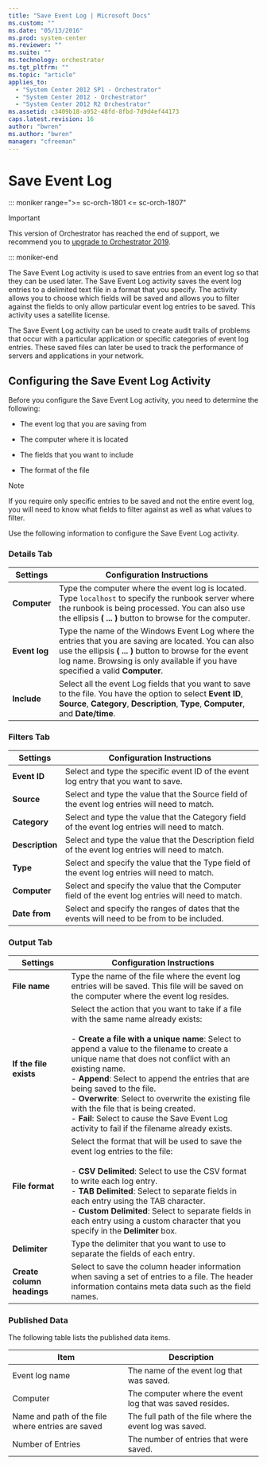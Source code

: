 ```yaml
---
title: "Save Event Log | Microsoft Docs"
ms.custom: ""
ms.date: "05/13/2016"
ms.prod: system-center
ms.reviewer: ""
ms.suite: ""
ms.technology: orchestrator
ms.tgt_pltfrm: ""
ms.topic: "article"
applies_to:
  - "System Center 2012 SP1 - Orchestrator"
  - "System Center 2012 - Orchestrator"
  - "System Center 2012 R2 Orchestrator"
ms.assetid: c3409b18-a952-48fd-8fbd-7d9d4ef44173
caps.latest.revision: 16
author: "bwren"
ms.author: "bwren"
manager: "cfreeman"
---
```

# Save Event Log

::: moniker range=">= sc-orch-1801 <= sc-orch-1807"

> [!IMPORTANT]
>
> This version of Orchestrator has reached the end of support, we recommend you to [upgrade to Orchestrator 2019](https://docs.microsoft.com/system-center/orchestrator/?view=sc-orch-2019).

::: moniker-end

The Save Event Log activity is used to save entries from an event log so that they can be used later. The Save Event Log activity saves the event log entries to a delimited text file in a format that you specify. The activity allows you to choose which fields will be saved and allows you to filter against the fields to only allow particular event log entries to be saved. This activity uses a satellite license.  

 The Save Event Log activity can be used to create audit trails of problems that occur with a particular application or specific categories of event log entries. These saved files can later be used to track the performance of servers and applications in your network.  

## Configuring the Save Event Log Activity  
 Before you configure the Save Event Log activity, you need to determine the following:  

-   The event log that you are saving from  

-   The computer where it is located  

-   The fields that you want to include  

-   The format of the file  

> [!NOTE]
>  If you require only specific entries to be saved and not the entire event log, you will need to know what fields to filter against as well as what values to filter.  

 Use the following information to configure the Save Event Log activity.  

### Details Tab  

|Settings|Configuration Instructions|  
|--------------|--------------------------------|  
|**Computer**|Type the computer where the event log is located. Type `localhost` to specify the runbook server where the runbook is being processed. You can also use the ellipsis **( ... )** button to browse for the computer.|  
|**Event log**|Type the name of the Windows Event Log where the entries that you are saving are located. You can also use the ellipsis **( ... )** button to browse for the event log name. Browsing is only available if you have specified a valid **Computer**.|  
|**Include**|Select all the event Log fields that you want to save to the file. You have the option to select **Event ID**, **Source**, **Category**, **Description**, **Type**, **Computer**, and **Date/time**.|  

### Filters Tab  

|Settings|Configuration Instructions|  
|--------------|--------------------------------|  
|**Event ID**|Select and type the specific event ID of the event log entry that you want to save.|  
|**Source**|Select and type the value that the Source field of the event log entries will need to match.|  
|**Category**|Select and type the value that the Category field of the event log entries will need to match.|  
|**Description**|Select and type the value that the Description field of the event log entries will need to match.|  
|**Type**|Select and specify the value that the Type field of the event log entries will need to match.|  
|**Computer**|Select and specify the value that the Computer field of the event log entries will need to match.|  
|**Date from**|Select and specify the ranges of dates that the events will need to be from to be included.|  

### Output Tab  

|Settings|Configuration Instructions|  
|--------------|--------------------------------|  
|**File name**|Type the name of the file where the event log entries will be saved. This file will be saved on the computer where the event log resides.|  
|**If the file exists**|Select the action that you want to take if a file with the same name already exists:<br /><br /> -   **Create a file with a unique name**: Select to append a value to the filename to create a unique name that does not conflict with an existing name.<br />-   **Append**: Select to append the entries that are being saved to the file.<br />-   **Overwrite**: Select to overwrite the existing file with the file that is being created.<br />-   **Fail**: Select to cause the Save Event Log activity to fail if the filename already exists.|  
|**File format**|Select the format that will be used to save the event log entries to the file:<br /><br /> -   **CSV Delimited**: Select to use the CSV format to write each log entry.<br />-   **TAB Delimited**: Select to separate fields in each entry using the TAB character.<br />-   **Custom Delimited**: Select to separate fields in each entry using a custom character that you specify in the **Delimiter** box.|  
|**Delimiter**|Type the delimiter that you want to use to separate the fields of each entry.|  
|**Create column headings**|Select to save the column header information when saving a set of entries to a file. The header information contains meta data such as the field names.|  

### Published Data  
 The following table lists the published data items.  

|Item|Description|  
|----------|-----------------|  
|Event log name|The name of the event log that was saved.|  
|Computer|The computer where the event log that was saved resides.|  
|Name and path of the file where entries are saved|The full path of the file where the event log was saved.|  
|Number of Entries|The number of entries that were saved.|
